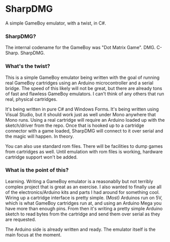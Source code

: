 # SharpDMG


A simple GameBoy emulator, with a twist, in C#.

### SharpDMG?
The internal codename for the GameBoy was "Dot Matrix Game".  DMG.  C-Sharp.  SharpDMG.

### What's the twist?
This is a simple GameBoy emulator being written with the goal of running real GameBoy cartridges using an Arduino microcontroller and a serial bridge.  The speed of this likely will not be great, but there are already tons of fast and flawless GameBoy emulators.  I can't think of any others that run real, physical cartridges.

It's being written in pure C# and Windows Forms.  It's being written using Visual Studio, but it should work just as well under Mono anywhere that Mono runs.  Using a real cartridge will require an Arduino loaded up with the sketch/driver from the repo.  Once that is hooked up to a cartridge connector with a game loaded, SharpDMG will connect to it over serial and the magic will happen.  In theory.  

You can also use standard rom files.  There will be facilities to dump games from cartridges as well.  Until emulation with rom files is working, hardware cartridge support won't be added.

### What is the point of this?
Learning.  Writing a GameBoy emulator is a reasonablly but not terribly complex project that is great as an exercise.  I also wanted to finally use all of the electronics/Arduino kits and parts I had around for something cool.  Wiring up a cartridge interface is pretty simple.  (Most) Arduinos run on 5V, which is what GameBoy cartridges run at, and using an Arduino Mega you have more than enough pins.  From then it's writing a pretty simple Arduino sketch to read bytes from the cartridge and send them over serial as they are requested.

The Arduino side is already written and ready.  The emulator itself is the main focus at the moment.